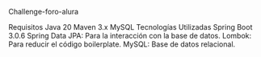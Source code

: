 Challenge-foro-alura




Requisitos
Java 20
Maven 3.x
MySQL
Tecnologías Utilizadas
Spring Boot 3.0.6
Spring Data JPA: Para la interacción con la base de datos.
Lombok: Para reducir el código boilerplate.
MySQL: Base de datos relacional.
